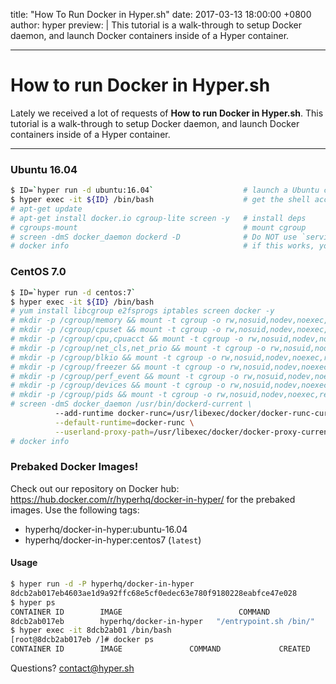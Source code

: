 title: "How To Run Docker in Hyper.sh"
date: 2017-03-13 18:00:00 +0800
author: hyper
preview: |
  This tutorial is a walk-through to setup Docker daemon, and launch Docker containers inside of a Hyper container.
  
---

# How to run Docker in Hyper.sh

Lately we received a lot of requests of **How to run Docker in Hyper.sh**. This tutorial is a walk-through to setup Docker daemon, and launch Docker containers inside of a Hyper container.

---

### Ubuntu 16.04
``` bash
$ ID=`hyper run -d ubuntu:16.04`                    # launch a Ubuntu container
$ hyper exec -it ${ID} /bin/bash                    # get the shell access
# apt-get update                                    
# apt-get install docker.io cgroup-lite screen -y   # install deps
# cgroups-mount                                     # mount cgroup
# screen -dmS docker_daemon dockerd -D              # Do NOT use `service docker start`
# docker info                                       # if this works, you are all set
```

### CentOS 7.0
``` bash
$ ID=`hyper run -d centos:7`
$ hyper exec -it ${ID} /bin/bash
# yum install libcgroup e2fsprogs iptables screen docker -y
# mkdir -p /cgroup/memory && mount -t cgroup -o rw,nosuid,nodev,noexec,relatime,memory cgroup /cgroup/memory
# mkdir -p /cgroup/cpuset && mount -t cgroup -o rw,nosuid,nodev,noexec,relatime,cpuset cgroup /cgroup/cpuset
# mkdir -p /cgroup/cpu,cpuacct && mount -t cgroup -o rw,nosuid,nodev,noexec,relatime,cpu,cpuacct cgroup /cgroup/cpu,cpuacct
# mkdir -p /cgroup/net_cls,net_prio && mount -t cgroup -o rw,nosuid,nodev,noexec,relatime,net_cls,net_prio cgroup /cgroup/net_cls,net_prio
# mkdir -p /cgroup/blkio && mount -t cgroup -o rw,nosuid,nodev,noexec,relatime,blkio cgroup /cgroup/blkio
# mkdir -p /cgroup/freezer && mount -t cgroup -o rw,nosuid,nodev,noexec,relatime,freezer cgroup /cgroup/freezer
# mkdir -p /cgroup/perf_event && mount -t cgroup -o rw,nosuid,nodev,noexec,relatime,perf_event cgroup /cgroup/perf_event
# mkdir -p /cgroup/devices && mount -t cgroup -o rw,nosuid,nodev,noexec,relatime,devices cgroup /cgroup/devices
# mkdir -p /cgroup/pids && mount -t cgroup -o rw,nosuid,nodev,noexec,relatime,pids cgroup /cgroup/pids
# screen -dmS docker_daemon /usr/bin/dockerd-current \
          --add-runtime docker-runc=/usr/libexec/docker/docker-runc-current \
          --default-runtime=docker-runc \
          --userland-proxy-path=/usr/libexec/docker/docker-proxy-current
# docker info
```

### Prebaked Docker Images!
 
Check out our repository on Docker hub: https://hub.docker.com/r/hyperhq/docker-in-hyper/ for the prebaked images. Use the following tags:
- hyperhq/docker-in-hyper:ubuntu-16.04
- hyperhq/docker-in-hyper:centos7 (`latest`)

#### Usage
``` bash
$ hyper run -d -P hyperhq/docker-in-hyper
8dcb2ab017eb4603ae1d9a92ffc68e5cf0edec63e780f9180228eabfce47e028
$ hyper ps
CONTAINER ID        IMAGE                          COMMAND                  CREATED             STATUS              PORTS                                      NAMES                   PUBLIC IP
8dcb2ab017eb        hyperhq/docker-in-hyper   "/entrypoint.sh /bin/"   1 minutes ago       Up 1 minutes        0.0.0.0:2375->2375/tcp                     clever-shirley
$ hyper exec -it 8dcb2ab01 /bin/bash
[root@8dcb2ab017eb /]# docker ps
CONTAINER ID        IMAGE               COMMAND             CREATED             STATUS              PORTS               NAMES
```

Questions? [contact@hyper.sh](mailto:contact@hyper.sh)
